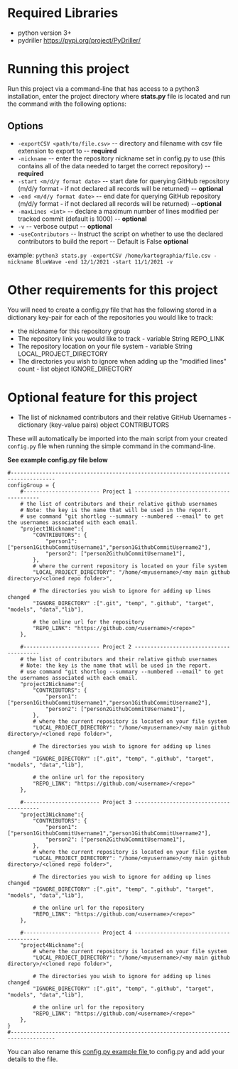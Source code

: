 

# Required Libraries
* python version 3+
* pydriller https://pypi.org/project/PyDriller/


# Running this project
Run this project via a command-line that has access to a python3 installation, enter the project directory where **stats.py** file is located and run the command with the following options: 

## Options
* `-exportCSV <path/to/file.csv>` -- directory and filename with csv file extension to export to -- **required**
* `-nickname` -- enter the repository nickname set in config.py to use (this contains all of the data needed to target the correct repository) -- **required**
* `-start <m/d/y format date>` -- start date for querying GitHub repository (m/d/y format - if not declared all records will be returned) -- **optional**
* `-end <m/d/y format date>` -- end date for querying GitHub repository (m/d/y format - if not declared all records will be returned) --**optional**
* `-maxLines <int>` -- declare a maximum number of lines modified per tracked commit (default is 1000) -- **optional**
* `-v` -- verbose output -- **optional**
* `-useContributors` -- Instruct the script on whether to use the declared contributors to build the report -- Default is False **optional**



example: `python3 stats.py -exportCSV /home/kartographia/file.csv -nickname BlueWave -end 12/1/2021 -start 11/1/2021 -v`



# Other requirements for this project 
You will need to create a config.py file that has the following stored in a dictionary key-pair for each of the repositories you would like to track:
* the nickname for this repository group
* The repository link you would like to track - variable String REPO_LINK
* The repository location on your file system - variable String LOCAL_PROJECT_DIRECTORY
* The directories you wish to ignore when adding up the "modified lines" count - list object IGNORE_DIRECTORY

# Optional feature for this project 
* The list of nicknamed contributors and their relative GitHub Usernames - dictionary (key-value pairs) object CONTRIBUTORS

These will automatically be imported into the main script from your created `config.py` file when running the simple command in the command-line.

**See example config.py file below**

```
#------------------------------------------------------------------------------------
configGroup = {
    #------------------------ Project 1 ----------------------------------------
    # the list of contributors and their relative github usernames
    # Note: the key is the name that will be used in the report.
    # use command "git shortlog --summary --numbered --email" to get the usernames associated with each email.
    "project1Nickname":{
        "CONTRIBUTORS": {
            "person1": ["person1GithubCommitUsername1","person1GithubCommitUsername2"],
            "person2": ["person2GithubCommitUsername1"],
        },
        # where the current repository is located on your file system
        "LOCAL_PROJECT_DIRECTORY": "/home/<myusername>/<my main github directory>/<cloned repo folder>",

        # The directories you wish to ignore for adding up lines changed
        "IGNORE_DIRECTORY" :[".git", "temp", ".github", "target", "models", "data","lib"],

        # the online url for the repository
        "REPO_LINK": "https://github.com/<username>/<repo>"
    },

    #------------------------ Project 2 ----------------------------------------
    # the list of contributors and their relative github usernames
    # Note: the key is the name that will be used in the report.
    # use command "git shortlog --summary --numbered --email" to get the usernames associated with each email.
    "project2Nickname":{
        "CONTRIBUTORS": {
            "person1": ["person1GithubCommitUsername1","person1GithubCommitUsername2"],
            "person2": ["person2GithubCommitUsername1"],
        },
        # where the current repository is located on your file system
        "LOCAL_PROJECT_DIRECTORY": "/home/<myusername>/<my main github directory>/<cloned repo folder>",

        # The directories you wish to ignore for adding up lines changed
        "IGNORE_DIRECTORY" :[".git", "temp", ".github", "target", "models", "data","lib"],

        # the online url for the repository
        "REPO_LINK": "https://github.com/<username>/<repo>"
    },
    
    #------------------------ Project 3 ----------------------------------------
    "project3Nickname":{
        "CONTRIBUTORS": {
            "person1": ["person1GithubCommitUsername1","person1GithubCommitUsername2"],
            "person2": ["person2GithubCommitUsername1"],
        },
        # where the current repository is located on your file system
        "LOCAL_PROJECT_DIRECTORY": "/home/<myusername>/<my main github directory>/<cloned repo folder>",

        # The directories you wish to ignore for adding up lines changed
        "IGNORE_DIRECTORY" :[".git", "temp", ".github", "target", "models", "data","lib"],

        # the online url for the repository
        "REPO_LINK": "https://github.com/<username>/<repo>"
    },

    #------------------------ Project 4 ----------------------------------------
    "project4Nickname":{
        # where the current repository is located on your file system
        "LOCAL_PROJECT_DIRECTORY": "/home/<myusername>/<my main github directory>/<cloned repo folder>",

        # The directories you wish to ignore for adding up lines changed
        "IGNORE_DIRECTORY" :[".git", "temp", ".github", "target", "models", "data","lib"],

        # the online url for the repository
        "REPO_LINK": "https://github.com/<username>/<repo>"
    },
}
#------------------------------------------------------------------------------------

```


You can also rename this [config.py example file ](config.py.example) to config.py and add your details to the file.


